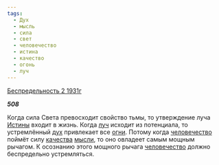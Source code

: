 ```yaml
---
tags:
  - Дух
  - мысль
  - сила
  - свет
  - человечество
  - истина
  - качество
  - огонь
  - луч
---
```

[Беспредельность 2 1931г](https://127.0.0.1:4002/agni/1931)

___508___

Когда сила Света превосходит свойство тьмы, то утверждение луча [Истины](../../../tags/#истина) входит в жизнь. Когда [луч](../../../tags/#луч) исходит из потенциала, то устремлённый [дух](../../../tags/#Дух) привлекает все [огни](../../../tags/#огонь). Потому когда [человечество](../../../tags/#человечество) поймёт силу [качества](../../../tags/#качество) [мысли](../../../tags/#мысль), то оно овладеет самым мощным рычагом. К осознанию этого мощного рычага [человечество](../../../tags/#человечество) должно беспредельно устремляться.   

